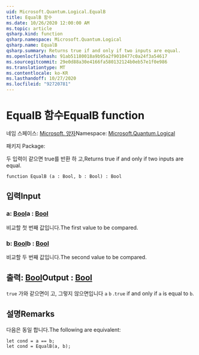 ```yaml
---
uid: Microsoft.Quantum.Logical.EqualB
title: EqualB 함수
ms.date: 10/26/2020 12:00:00 AM
ms.topic: article
qsharp.kind: function
qsharp.namespace: Microsoft.Quantum.Logical
qsharp.name: EqualB
qsharp.summary: Returns true if and only if two inputs are equal.
ms.openlocfilehash: 91ab51180018a9b95a2f9010477c0a24f3a54617
ms.sourcegitcommit: 29e0d88a30e4166fa580132124b0eb57e1f0e986
ms.translationtype: MT
ms.contentlocale: ko-KR
ms.lasthandoff: 10/27/2020
ms.locfileid: "92720781"
---
```

# <a name="equalb-function"></a><span data-ttu-id="0f016-102">EqualB 함수</span><span class="sxs-lookup"><span data-stu-id="0f016-102">EqualB function</span></span>

<span data-ttu-id="0f016-103">네임 스페이스: [Microsoft. 양자](xref:Microsoft.Quantum.Logical)</span><span class="sxs-lookup"><span data-stu-id="0f016-103">Namespace: [Microsoft.Quantum.Logical](xref:Microsoft.Quantum.Logical)</span></span>

<span data-ttu-id="0f016-104">패키지 [](https://nuget.org/packages/)</span><span class="sxs-lookup"><span data-stu-id="0f016-104">Package: [](https://nuget.org/packages/)</span></span>


<span data-ttu-id="0f016-105">두 입력이 같으면 true를 반환 하 고,</span><span class="sxs-lookup"><span data-stu-id="0f016-105">Returns true if and only if two inputs are equal.</span></span>

```qsharp
function EqualB (a : Bool, b : Bool) : Bool
```


## <a name="input"></a><span data-ttu-id="0f016-106">입력</span><span class="sxs-lookup"><span data-stu-id="0f016-106">Input</span></span>

### <a name="a--bool"></a><span data-ttu-id="0f016-107">a: [Bool](xref:microsoft.quantum.lang-ref.bool)</span><span class="sxs-lookup"><span data-stu-id="0f016-107">a : [Bool](xref:microsoft.quantum.lang-ref.bool)</span></span>

<span data-ttu-id="0f016-108">비교할 첫 번째 값입니다.</span><span class="sxs-lookup"><span data-stu-id="0f016-108">The first value to be compared.</span></span>


### <a name="b--bool"></a><span data-ttu-id="0f016-109">b: [Bool](xref:microsoft.quantum.lang-ref.bool)</span><span class="sxs-lookup"><span data-stu-id="0f016-109">b : [Bool](xref:microsoft.quantum.lang-ref.bool)</span></span>

<span data-ttu-id="0f016-110">비교할 두 번째 값입니다.</span><span class="sxs-lookup"><span data-stu-id="0f016-110">The second value to be compared.</span></span>



## <a name="output--bool"></a><span data-ttu-id="0f016-111">출력: [Bool](xref:microsoft.quantum.lang-ref.bool)</span><span class="sxs-lookup"><span data-stu-id="0f016-111">Output : [Bool](xref:microsoft.quantum.lang-ref.bool)</span></span>

<span data-ttu-id="0f016-112">`true` 가와 같으면이 고, 그렇지 않으면입니다 `a` `b` .</span><span class="sxs-lookup"><span data-stu-id="0f016-112">`true` if and only if `a` is equal to `b`.</span></span>

## <a name="remarks"></a><span data-ttu-id="0f016-113">설명</span><span class="sxs-lookup"><span data-stu-id="0f016-113">Remarks</span></span>

<span data-ttu-id="0f016-114">다음은 동일 합니다.</span><span class="sxs-lookup"><span data-stu-id="0f016-114">The following are equivalent:</span></span>

```Q#
let cond = a == b;
let cond = EqualB(a, b);
```
